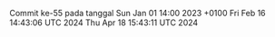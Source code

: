 Commit ke-55 pada tanggal Sun Jan 01 14:00 2023 +0100
Fri Feb 16 14:43:06 UTC 2024
Thu Apr 18 15:43:11 UTC 2024
